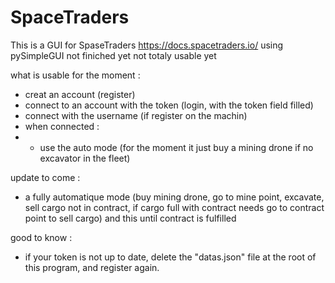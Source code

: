 # SpaceTraders

This is a GUI for SpaseTraders https://docs.spacetraders.io/
using pySimpleGUI
not finiched yet
not totaly usable yet


what is usable for the moment :
- creat an account (register)
- connect to an account with the token (login, with the token field filled)
- connect with the username (if register on the machin)
- when connected :
- - use the auto mode (for the moment it just buy a mining drone if no excavator in the fleet)
  
update to come : 
- a fully automatique mode (buy mining drone, go to mine point, excavate, sell cargo not in contract, if cargo full with contract needs go to contract point to sell cargo) and this until contract is fulfilled

good to know :
- if your token is not up to date, delete the "datas.json" file at the root of this program, and register again.